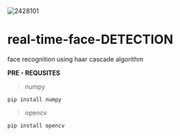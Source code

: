 ![2428101](https://user-images.githubusercontent.com/79390145/165912169-ba66737e-7ff6-4239-aaf3-e9dbf031d56e.jpg)

# real-time-face-DETECTION
face recognition using haar cascade algorithm

**PRE - REQUSITES**
>numpy
```
pip install numpy
```
>opencv
```
pip install opencv
```
